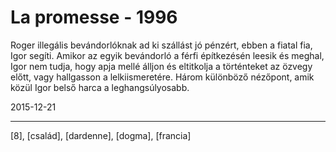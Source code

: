 # La promesse - 1996

Roger illegális bevándorlóknak ad ki szállást jó pénzért, ebben a fiatal fia, Igor segíti. Amikor az egyik bevándorló a férfi építkezésén leesik és meghal, Igor nem tudja, hogy apja mellé álljon és eltitkolja a történteket az özvegy előtt, vagy hallgasson a lelkiismeretére. Három különböző nézőpont, amik közül Igor belső harca a leghangsúlyosabb.

2015-12-21 

----

[8], [család], [dardenne], [dogma], [francia]
